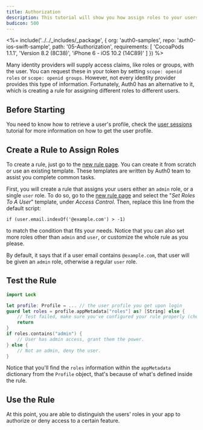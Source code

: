 ```yaml
---
title: Authorization
description: This tutorial will show you how assign roles to your users, and use those claims to authorize or deny a user to perform certain actions in the app.
budicon: 500
---
```


<%= include('../../_includes/_package', {
  org: 'auth0-samples',
  repo: 'auth0-ios-swift-sample',
  path: '05-Authorization',
  requirements: [
    'CocoaPods 1.1.1',
    'Version 8.2 (8C38)',
    'iPhone 6 - iOS 10.2 (14C89)'
  ]
}) %>

Many identity providers will supply access claims, like roles or groups, with the user. You can request these in your token by setting `scope: openid roles` or `scope: openid groups`. However, not every identity provider provides this type of information. Fortunately, Auth0 has an alternative to it, which is creating a rule for assigning different roles to different users.

## Before Starting

You need to know how to retrieve a user's profile, check the [user sessions](/quickstart/native/ios-swift/03-user-sessions) tutorial for more information on how to get the user profile.

## Create a Rule to Assign Roles

To create a rule, just go to the [new rule page](${manage_url}/#/rules/new). You can create it from scratch or use an existing template.  These templates are written by Auth0 team to assist you complete common tasks.

First, you will create a rule that assigns your users either an `admin` role, or a single `user` role. To do so, go to the [new rule page](${manage_url}/#/rules/new) and select the "*Set Roles To A User*" template, under *Access Control*. Then, replace this line from the default script:

```
if (user.email.indexOf('@example.com') > -1)
```

to match the condition that fits your needs. Notice that you can also set more roles other than `admin` and `user`, or customize the whole rule as you please.

By default, it says that if a user email contains `@example.com`, that user will be given an `admin` role, otherwise a regular `user` role.

## Test the Rule

```swift
import Lock
```

```swift
let profile: Profile = ... // the user profile you get upon login
guard let roles = profile.appMetadata["roles"] as? [String] else {
    // Test failed, make sure you've configured your rule properly (check step 1 thoroughly)
    return
}
if roles.contains("admin") {
    // User has admin access, grant them the power.
} else {
    // Not an admin, deny the user.
}
```

Notice that you'll find the `roles` information within the `appMetadata` dictionary from the `Profile` object, that's because of what's defined inside the rule.

## Use the Rule

At this point, you are able to distinguish the users' roles in your app to authorize or deny access to a certain feature.
